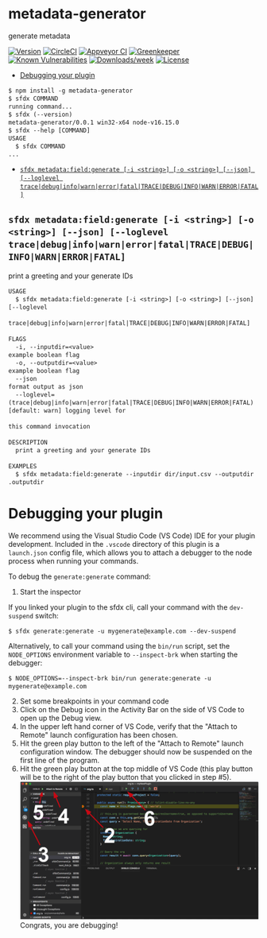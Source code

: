 metadata-generator
==================

generate metadata

[![Version](https://img.shields.io/npm/v/metadata-generator.svg)](https://npmjs.generate/package/metadata-generator)
[![CircleCI](https://circleci.com/gh/C:/metadata-generator/tree/master.svg?style=shield)](https://circleci.com/gh/C:/metadata-generator/tree/master)
[![Appveyor CI](https://ci.appveyor.com/api/projects/status/github/C:/metadata-generator?branch=master&svg=true)](https://ci.appveyor.com/project/heroku/metadata-generator/branch/master)
[![Greenkeeper](https://badges.greenkeeper.io/C:/metadata-generator.svg)](https://greenkeeper.io/)
[![Known Vulnerabilities](https://snyk.io/test/github/C:/metadata-generator/badge.svg)](https://snyk.io/test/github/C:/metadata-generator)
[![Downloads/week](https://img.shields.io/npm/dw/metadata-generator.svg)](https://npmjs.generate/package/metadata-generator)
[![License](https://img.shields.io/npm/l/metadata-generator.svg)](https://github.com/C:/metadata-generator/blob/master/package.json)

<!-- toc -->
* [Debugging your plugin](#debugging-your-plugin)
<!-- tocstop -->
<!-- install -->
<!-- usage -->
```sh-session
$ npm install -g metadata-generator
$ sfdx COMMAND
running command...
$ sfdx (--version)
metadata-generator/0.0.1 win32-x64 node-v16.15.0
$ sfdx --help [COMMAND]
USAGE
  $ sfdx COMMAND
...
```
<!-- usagestop -->
<!-- commands -->
* [`sfdx metadata:field:generate [-i <string>] [-o <string>] [--json] [--loglevel trace|debug|info|warn|error|fatal|TRACE|DEBUG|INFO|WARN|ERROR|FATAL]`](#sfdx-metadatafieldgenerate--i-string--o-string---json---loglevel-tracedebuginfowarnerrorfataltracedebuginfowarnerrorfatal)

## `sfdx metadata:field:generate [-i <string>] [-o <string>] [--json] [--loglevel trace|debug|info|warn|error|fatal|TRACE|DEBUG|INFO|WARN|ERROR|FATAL]`

print a greeting and your generate IDs

```
USAGE
  $ sfdx metadata:field:generate [-i <string>] [-o <string>] [--json] [--loglevel
    trace|debug|info|warn|error|fatal|TRACE|DEBUG|INFO|WARN|ERROR|FATAL]

FLAGS
  -i, --inputdir=<value>                                                            example boolean flag
  -o, --outputdir=<value>                                                           example boolean flag
  --json                                                                            format output as json
  --loglevel=(trace|debug|info|warn|error|fatal|TRACE|DEBUG|INFO|WARN|ERROR|FATAL)  [default: warn] logging level for
                                                                                    this command invocation

DESCRIPTION
  print a greeting and your generate IDs

EXAMPLES
  $ sfdx metadata:field:generate --inputdir dir/input.csv --outputdir .outputdir
```
<!-- commandsstop -->
<!-- debugging-your-plugin -->
# Debugging your plugin
We recommend using the Visual Studio Code (VS Code) IDE for your plugin development. Included in the `.vscode` directory of this plugin is a `launch.json` config file, which allows you to attach a debugger to the node process when running your commands.

To debug the `generate:generate` command:
1. Start the inspector

If you linked your plugin to the sfdx cli, call your command with the `dev-suspend` switch:
```sh-session
$ sfdx generate:generate -u mygenerate@example.com --dev-suspend
```

Alternatively, to call your command using the `bin/run` script, set the `NODE_OPTIONS` environment variable to `--inspect-brk` when starting the debugger:
```sh-session
$ NODE_OPTIONS=--inspect-brk bin/run generate:generate -u mygenerate@example.com
```

2. Set some breakpoints in your command code
3. Click on the Debug icon in the Activity Bar on the side of VS Code to open up the Debug view.
4. In the upper left hand corner of VS Code, verify that the "Attach to Remote" launch configuration has been chosen.
5. Hit the green play button to the left of the "Attach to Remote" launch configuration window. The debugger should now be suspended on the first line of the program.
6. Hit the green play button at the top middle of VS Code (this play button will be to the right of the play button that you clicked in step #5).
<br><img src=".images/vscodeScreenshot.png" width="480" height="278"><br>
Congrats, you are debugging!
